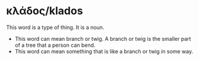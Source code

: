 # κλάδος/klados
This word is a type of thing. It is a noun. 

* This word can mean branch or twig. A branch or twig is the smaller part of a tree that a person can bend.
* This word can mean something that is like a branch or twig in some way.
